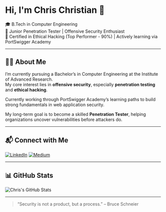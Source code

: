 # Hi, I'm Chris Christian 👋

🎓 B.Tech in Computer Engineering  
🔐 Junior Penetration Tester | Offensive Security Enthusiast  
🥇 Certified in Ethical Hacking (Top Performer - 90%) | Actively learning via PortSwigger Academy  

---

## 👨‍💻 About Me

I’m currently pursuing a Bachelor’s in Computer Engineering at the Institute of Advanced Research.  
My core interest lies in **offensive security**, especially **penetration testing** and **ethical hacking**.  

Currently working through PortSwigger Academy’s learning paths to build strong fundamentals in web application security.  

My long-term goal is to become a skilled **Penetration Tester**, helping organizations uncover vulnerabilities before attackers do.

---

## 📬 Connect with Me

[![LinkedIn](https://img.shields.io/badge/LinkedIn-blue?style=for-the-badge&logo=linkedin&logoColor=white)](https://www.linkedin.com/in/chris-christian-73794727b/)
[![Medium](https://img.shields.io/badge/Medium-12100E?style=for-the-badge&logo=medium&logoColor=white)](https://medium.com/@chris.christian232005)

---

## 📊 GitHub Stats

![Chris's GitHub Stats](https://github-readme-stats.vercel.app/api?username=Chris-Christian&show_icons=true&theme=default&hide_title=true)

---

> “Security is not a product, but a process.” – Bruce Schneier
